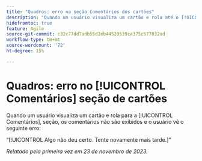 ```yaml
---
title: "Quadros: erro na seção Comentários dos cartões"
description: "Quando um usuário visualiza um cartão e rola até o [!UICONTROL Comentários], seção, os comentários não são exibidos e o usuário vê um erro."
hidefromtoc: true
feature: Agile
source-git-commit: c32c77dd7adb55d2eb44520539ca375c577032ed
workflow-type: tm+mt
source-wordcount: '72'
ht-degree: 15%

---
```



# Quadros: erro no [!UICONTROL Comentários] seção de cartões

Quando um usuário visualiza um cartão e rola para a [!UICONTROL Comentários], seção, os comentários não são exibidos e o usuário vê o seguinte erro:

“[!UICONTROL Algo não deu certo. Tente novamente mais tarde.]&quot;

_Relatado pela primeira vez em 23 de novembro de 2023._
